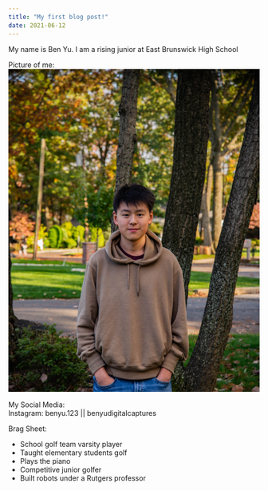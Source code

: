 ```yaml
---
title: "My first blog post!"
date: 2021-06-12
---
```


My name is Ben Yu. I am a rising junior at East Brunswick High School

Picture of me: \
![image](https://github.com/ben14yu/github-pages-with-jekyll/blob/main/pfp.jpg)

My Social Media: \
Instagram: benyu.123 || benyudigitalcaptures

Brag Sheet:
- School golf team varsity player
- Taught elementary students golf
- Plays the piano
- Competitive junior golfer
- Built robots under a Rutgers professor
